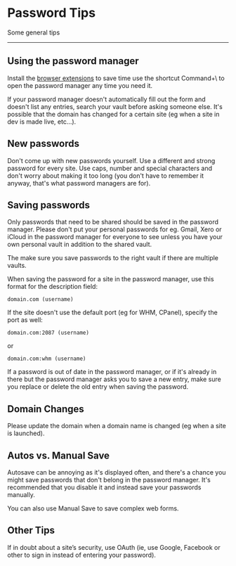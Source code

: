 # Password Tips 

Some general tips 

--- 

## Using the password manager

Install the [browser extensions](https://agilebits.com/onepassword/extensions) to save time use the shortcut Command+\ to open the password manager any time you need it. 

If your password manager doesn't automatically fill out the form and doesn't list any entries, search your vault before asking someone else. It's possible that the domain has changed for a certain site (eg when a site in dev is made live, etc...).

## New passwords

Don't come up with new passwords yourself. Use a different and strong password for every site. Use caps, number and special characters and don't worry about making it too long (you don't have to remember it anyway, that's what password managers are for).

## Saving passwords

Only passwords that need to be shared should be saved in the password manager. Please don't put your personal passwords for eg. Gmail, Xero or iCloud in the password manager for everyone to see unless you have your own personal vault in addition to the shared vault. 

The make sure you save passwords to the right vault if there are multiple vaults. 

When saving the password for a site in the password manager, use this format for the description field: 

```domain.com (username)```

If the site doesn't use the default port (eg for WHM, CPanel), specify the port as well: 

```domain.com:2087 (username)```

or 

```domain.com:whm (username)```

If a password is out of date in the password manager, or if it's already in there but the password manager asks you to save a new entry, make sure you replace or delete the old entry when saving the password. 

## Domain Changes

Please update the domain when a domain name is changed (eg when a site is launched).

## Autos vs. Manual Save

Autosave can be annoying as it's displayed often, and there's a chance you might save passwords that don't belong in the password manager. It's recommended that you disable it and instead save your passwords manually. 

You can also use Manual Save to save complex web forms.

## Other Tips

If in doubt about a site’s security, use OAuth (ie, use Google, Facebook or other to sign in instead of entering your password).